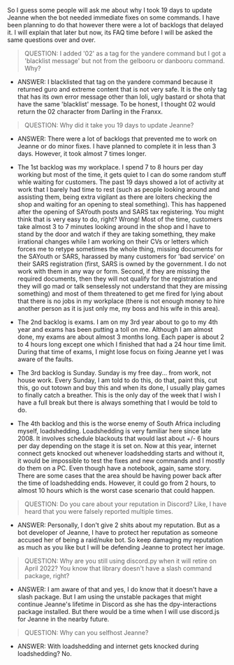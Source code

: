 So I guess some people will ask me about why I took 19 days to update Jeanne when the bot needed immediate fixes on some commands. I have been planning to do that however there were a lot of backlogs that delayed it. I will explain that later but now, its FAQ time before I will be asked the same questions over and over.

> QUESTION: I added '02' as a tag for the yandere command but I got a 'blacklist message' but not from the gelbooru or danbooru command. Why?

* ANSWER: I blacklisted that tag on the yandere command because it returned guro and extreme content that is not very safe. It is the only tag that has its own error message other than loli, ugly bastard or shota that have the same 'blacklist' message. To be honest, I thought 02 would return the 02 character from Darling in the Franxx.

> QUESTION: Why did it take you 19 days to update Jeanne?

* ANSWER: There were a lot of backlogs that prevented me to work on Jeanne or do minor fixes. I have planned to complete it in less than 3 days. However, it took almost 7 times longer.

* The 1st backlog was my workplace. I spend 7 to 8 hours per day working but most of the time, it gets quiet to I can do some random stuff whle waiting for customers. The past 19 days showed a lot of activity at work that I barely had time to rest (such as people looking around and assisting them, being extra vigilant as there are loiters checking the shop and waiting for an opening to steal something). This has happened after the opening of SAYouth posts and SARS tax registering. You might think that is very easy to do, right? Wrong! Most of the time, customers take almost 3 to 7 minutes looking around in the shop and I have to stand by the door and watch if they are taking something, they make irrational changes while I am working on their CVs or letters which forces me to retype sometimes the whole thing, missing documents for the SAYouth or SARS, harassed by many customers for 'bad service' on their SARS registration (first, SARS is owned by the government. I do not work with them in any way or form. Second, if they are missing the required documents, then they will not qualify for the registration and they will go mad or talk senselessly not understand that they are missing something) and most of them threatened to get me fired for lying about that there is no jobs in my workplace (there is not enough money to hire another person as it is just only me, my boss and his wife in this area).

* The 2nd backlog is exams. I am on my 3rd year about to go to my 4th year and exams has been putting a toll on me. Although I am almost done, my exams are about almost 3 months long. Each paper is about 2 to 4 hours long except one which I finished that had a 24 hour time limit. During that time of exams, I might lose focus on fixing Jeanne yet I was aware of the faults.

* The 3rd backlog is Sunday. Sunday is my free day... from work, not house work. Every Sunday, I am told to do this, do that, paint this, cut this, go out totown and buy this and when its done, I usually play games to finally catch a breather. This is the only day of the week that I wish I have a full break but there is always something that I would be told to do.

* The 4th backlog and this is the worse enemy of South Africa including myself, loadshedding. Loadshedding is very familiar here since late 2008. It involves schedule blackouts that would last about +/- 6 hours per day depending on the stage it is set on. Now at this year, internet connect gets knocked out whenever loadshedding starts and without it, it would be impossible to test the fixes and new commands and I mostly do them on a PC. Even though  have a notebook, again, same story. There are some cases that the area should be having power back after the time of loadshedding ends. However, it could go from 2 hours, to almost 10 hours which is the worst case scenario that could happen.

> QUESTION: Do you care about your reputation in Discord? Like, I have heard that you were falsely reported multiple times.

* ANSWER: Personally, I don't give 2 shits about my reputation. But as a bot developer of Jeanne, I have to protect her reputation as someone accused her of being a raid/nuke bot. So keep damaging my reputation as much as you like but I will be defending Jeanne to protect her image.

> QUESTION: Why are you still using discord.py when it will retire on April 2022? You know that library doesn't have a slash command package, right?

* ANSWER: I am aware of that and yes, I do know that it doesn't have a slash
package. But I am using the unstable packages that might continue Jeanne's
lifetime in Discord as she has the dpy-interactions package installed. But
there would be a time when I will use discord.js for Jeanne in the nearby future.

> QUESTION: Why can you selfhost Jeanne?

* ANSWER: With loadshedding and internet gets knocked during loadshedding? No.
